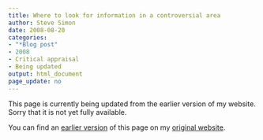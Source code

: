 ```yaml
---
title: Where to look for information in a controversial area
author: Steve Simon
date: 2008-08-20
categories:
- "*Blog post"
- 2008
- Critical appraisal
- Being updated
output: html_document
page_update: no
---
```


This page is currently being updated from the earlier version of my website. Sorry that it is not yet fully available.

<!---More--->


You can find an [earlier version][sim1] of this page on my [original website][sim2].

[sim1]: http://www.pmean.com/08/ControversialArea.html
[sim2]: http://www.pmean.com/original_site.html
